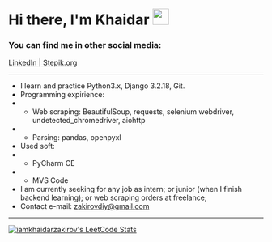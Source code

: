 <h1 align="lesf">Hi there, I'm Khaidar</a> 
<img src="https://github.com/blackcater/blackcater/raw/main/images/Hi.gif" height="32"/></h1>
<h3 align="left">You can find me in other social media:</h3>
<p><a href="https://linkedin.com/in/iamkhaidarzakirov">LinkedIn </a><span>|</span><a href="https://stepik.org/users/505469202"> Stepik.org </a>

<hr>

- I learn and practice Python3.x, Django 3.2.18, Git.
- Programming expirience:
- - Web scraping: BeautifulSoup, requests, selenium webdriver, undetected_chromedriver, aiohttp
- - Parsing: pandas, openpyxl
- Used soft:
- - PyCharm CE
- - MVS Code
- I am currently seeking for any job as intern; or junior (when I finish backend learning); or web scraping orders at freelance;
- Contact e-mail: zakirovdiy@gmail.com
 
<hr>

[![iamkhaidarzakirov's LeetCode Stats](https://leetcode-stats.vercel.app/api?username=iamkhaidarzakirov&theme=Light)](https://github.com/JeremyTsaii/leetcode-stats)
